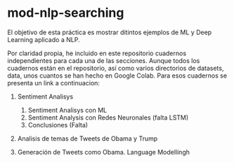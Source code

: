 # mod-nlp-searching

El objetivo de esta práctica es mostrar ditintos ejemplos de ML y Deep Learning aplicado a NLP.

Por claridad propia, he incluido en este repositorio cuadernos independientes para cada una de las secciones. Aunque todos los cuadernos están en el repositorio, así como varios directorios de datasets, data, unos cuantos se han hecho en Google Colab. Para esos cuadernos se presenta un link a continuacion:

1. Sentiment Analisys
     1. Sentiment Analisys con ML
     2. Sentiment Analysis con Redes Neuronales (falta LSTM)
     3. Conclusiones (Falta)
  

2. Analisis de temas de Tweets de Obama y Trump

3. Generación de Tweets como Obama. Language Modellingh


